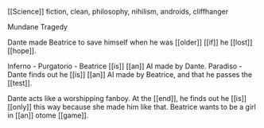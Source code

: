 [[Science]] fiction, clean, philosophy, nihilism, androids, cliffhanger


Mundane Tragedy

Dante made Beatrice to save himself when he was [[older]] [[if]] he [[lost]] [[hope]].

Inferno - 
Purgatorio - Beatrice [[is]] [[an]] AI made by Dante.
Paradiso - Dante finds out he [[is]] [[an]] AI made by Beatrice, and that he passes the [[test]].

Dante acts like a worshipping fanboy. At the [[end]], he finds out he [[is]] [[only]] this way because she made him like that. Beatrice wants to be a girl in [[an]] otome [[game]].